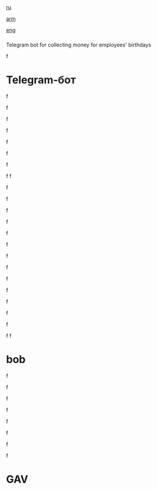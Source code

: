 [ru](#Telegram-бот)

[arm](#bob)

[eng](#GAV)



### 

Telegram bot for collecting money for employees' birthdays




f

# Telegram-бот

f

f

f


f

f


f

f



f
f


f

f

f


f

f

f

f

f

f

f

f

f

f

f
f









# bob

f

f

f

f

f

f

f

f































# GAV